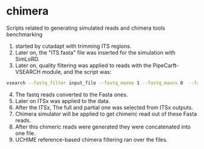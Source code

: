 # chimera
Scripts related to generating simulated reads and chimera tools benchmarking 

1. started by cutadapt with trimming ITS regions.
2. Later on, the "ITS.fasta" file was inserted for the simulation with SimLoRD.
3. Later on, quality filtering was applied to reads with the PipeCarft-VSEARCH module, and the script was: 
``` bash
vsearch --fastq_filter input_file --fastq_maxee 1 --fastq_maxns 0  --fastq_minlen 50 --threads 8 --fastq_qmax 93 --fastq_qmin 0   --fastqout /input/qualFiltered_out/output_file.fastq
``` 
4. The fastq reads converted to the Fasta ones.
5.  Later on ITSx was applied to the data.
6.  After the ITSx, The full and partial one was selected from ITSx outputs.
7.  Chimera simulator will be applied to get chimeric read out of these Fasta reads.
8.  After this chimeric reads were generated they were concatenated into one file.
9.  UCHIME reference-based chimera filtering ran over the files. 
